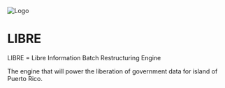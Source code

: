 ![Logo](https://raw.github.com/commonwealth-of-puerto-rico/libre/master/libre/docs/_static/libre_logo.png)


LIBRE
=====

LIBRE = Libre Information Batch Restructuring Engine


The engine that will power the liberation of government data for island of Puerto Rico.


